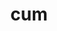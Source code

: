 ---
title: cum
meaning: with
ch: [nine, twelve, mt, mt8thru9, f1, f, f3, 7r]
pos: preposition
di: (takes ablative)
laudio: ../assets/audio/cum-laudio.mp3
haudio: ../assets/audio/cum-haudio.mp3
six: y
---